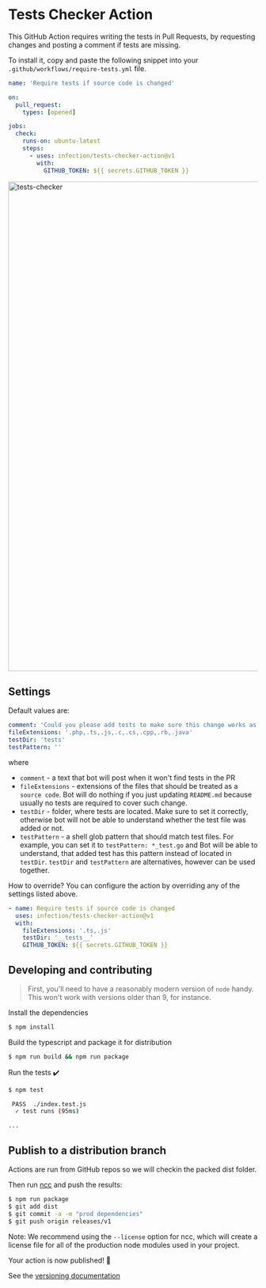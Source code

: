# Tests Checker Action

This GitHub Action requires writing the tests in Pull Requests, by requesting changes and posting a comment if tests are missing.

To install it, copy and paste the following snippet into your `.github/workflows/require-tests.yml` file.

```yaml
name: 'Require tests if source code is changed'

on:
  pull_request:
    types: [opened]

jobs:
  check:
    runs-on: ubuntu-latest
    steps:
      - uses: infection/tests-checker-action@v1
        with:
          GITHUB_TOKEN: ${{ secrets.GITHUB_TOKEN }}
```

<img width="990" alt="tests-checker" src="https://user-images.githubusercontent.com/3725595/45590526-b7f3fa00-b942-11e8-972d-143c0b367017.png">

## Settings

Default values are:

```yaml
comment: 'Could you please add tests to make sure this change works as expected?',
fileExtensions: '.php,.ts,.js,.c,.cs,.cpp,.rb,.java'
testDir: 'tests'
testPattern: ''
```
where

* `comment` - a text that bot will post when it won't find tests in the PR
* `fileExtensions` - extensions of the files that should be treated as a `source code`. Bot will do nothing if you just updating `README.md` because usually no tests are required to cover such change.
* `testDir` - folder, where tests are located. Make sure to set it correctly, otherwise bot will not be able to understand whether the test file was added or not.
* `testPattern` - a shell glob pattern that should match test files. For example, you can set it to `testPattern: *_test.go` and Bot will be able to understand, that added test has this pattern instead of located in `testDir`. `testDir` and `testPattern` are alternatives, however can be used together.

How to override? You can configure the action by overriding any of the settings listed above.

```yaml
- name: Require tests if source code is changed
  uses: infection/tests-checker-action@v1
  with:
    fileExtensions: '.ts,.js'
    testDir: '__tests__'
    GITHUB_TOKEN: ${{ secrets.GITHUB_TOKEN }}
```

## Developing and contributing

> First, you'll need to have a reasonably modern version of `node` handy. This won't work with versions older than 9, for instance.

Install the dependencies  

```bash
$ npm install
```

Build the typescript and package it for distribution

```bash
$ npm run build && npm run package
```

Run the tests :heavy_check_mark:  

```bash
$ npm test

 PASS  ./index.test.js
  ✓ test runs (95ms)

...
```

## Publish to a distribution branch

Actions are run from GitHub repos so we will checkin the packed dist folder. 

Then run [ncc](https://github.com/zeit/ncc) and push the results:
```bash
$ npm run package
$ git add dist
$ git commit -a -m "prod dependencies"
$ git push origin releases/v1
```

Note: We recommend using the `--license` option for ncc, which will create a license file for all of the production node modules used in your project.

Your action is now published! :rocket: 

See the [versioning documentation](https://github.com/actions/toolkit/blob/master/docs/action-versioning.md)
